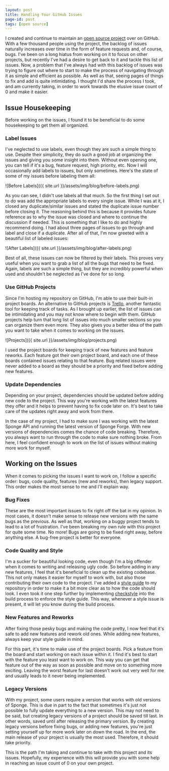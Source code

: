 ```yaml
---
layout: post
title: Handling Your GitHub Issues
page-id: post
tags: [open source]
---
```


I created and continue to maintain an [open source project](https://github.com/Erigitic/TotalEconomy) over on GitHub. With a few thousand people using the project, the backlog of issues naturally increases over time in the form of feature requests and, of course, bugs. I've been on a long hiatus from working on it to focus on other projects, but recently I've had a desire to get back to it and tackle this list of issues. Now, a problem that I've always had with this backlog of issues was trying to figure out where to start to make the process of navigating through it as simple and efficient as possible. As well as that, seeing pages of things to fix and add is quite intimidating. I thought I'd share the process I took, and am currently taking, in order to work towards the elusive issue count of 0 and make it easier.

## Issue Housekeeping

Before working on the issues, I found it to be beneficial to do some housekeeping to get them all organized.

### Label Issues

I've neglected to use labels, even though they are such a simple thing to use. Despite their simplicity, they do such a good job at organizing the issues and giving you some insight into them. Without even opening one, you can tell if it's a bug, feature request, high priority, etc. Now I will occasionally add labels to issues, but only sometimes. Here's the state of some of my issues before labeling them all:

![Before Labels]({{ site.url }}/assets/img/blog/before-labels.png)

As you can see, I didn't use labels all that much. So the first thing I set out to do was add the appropriate labels to every single issue. While I was at it, I closed any duplicate/similar issues and stated the duplicate issue number before closing it. The reasoning behind this is because it provides future reference as to why the issue was closed and where to continue the discussion if needed. This is something that I like to do and highly recommend doing. I had about three pages of issues to go through and label and close if a duplicate. After all of that, I'm now greeted with a beautiful list of labeled issues:

![After Labels]({{ site.url }}/assets/img/blog/after-labels.png)

Best of all, these issues can now be filtered by their labels. This proves very useful when you want to grab a list of all the bugs that need to be fixed. Again, labels are such a simple thing, but they are incredibly powerful when used and shouldn't be neglected as I've done for so long.

### Use GitHub Projects

Since I'm hosting my repository on GitHub, I'm able to use their built-in project boards. An alternative to GitHub projects is [Trello](https://trello.com), another fantastic tool for keeping track of tasks. As I brought up earlier, the list of issues can be intimidating and you may not know where to begin with them. GitHub projects help turn that long list of issues into much smaller sections so you can organize them even more. They also gives you a better idea of the path you want to take when it comes to working on the issues.

![Projects]({{ site.url }}/assets/img/blog/projects.png)

I used the project boards for keeping track of new features and feature reworks. Each feature got their own project board, and each one of these boards contained issues relating to that feature. Bug related issues were never added to a board as they should be a priority and fixed before adding new features.

### Update Dependencies

Depending on your project, dependencies should be updated before adding new code to the project. This way you're working with the latest features they offer and it helps to prevent having to fix code later on. It's best to take care of the updates right away and work from there.

In the case of my project, I had to make sure I was working with the latest Sponge API and running the latest version of Sponge Forge. With new versions of dependencies comes the chance of code breaking. Therefore, you always want to run through the code to make sure nothing broke. From here, I feel confident enough to work on the list of issues without making more work for myself.

## Working on the Issues

When it comes to picking the issues I want to work on, I follow a specific order: bugs, code quality, features (new and reworks), then legacy support. This order makes the most sense to me and I'll explain way.

### Bug Fixes

These are the most important issues to fix right off the bat in my opinion. In most cases, it doesn't make sense to release new versions with the same bugs as the previous. As well as that, working on a buggy project tends to lead to a lot of frustration. I've been breaking my own rule with this project for quite some time. No more! Bugs are going to be fixed right away, before anything else. A bug-free project is better for everyone.

### Code Quality and Style

I'm a sucker for beautiful looking code, even though I'm a big offender when it comes to writing and releasing ugly code. So before adding in any new features, I feel that it's beneficial to clean up the existing codebase. This not only makes it easier for myself to work with, but also those contributing their own code to the project. I've added a [style guide](https://github.com/Erigitic/TotalEconomy/blob/develop/CONTRIBUTING.md) to my repository in order to make it a bit more clear as to how the code should look. I even took it one step further by implementing [checkstyle](https://checkstyle.org/) into the build process to enforce the style guide. This way, whenever a style issue is present, it will let you know during the build process.

### New Features and Reworks

After fixing those pesky bugs and making the code pretty, I now feel that it's safe to add new features and rework old ones. While adding new features, always keep your style guide in mind.

For this part, it's time to make use of the project boards. Pick a feature from the board and start working on each issue within it. I find it's best to start with the feature you least want to work on. This way you can get that feature out of the way as soon as possible and move on to something more exciting. Leaving the worst feature for last doesn't work out very well for me and usually leads to it never being implemented.

### Legacy Versions

With my project, some users require a version that works with old versions of Sponge. This is due in part to the fact that sometimes it's just not possible to fully update everything to a new version. This may not need to be said, but creating legacy versions of a project should be saved till last. In other words, saved until after releasing the primary version. By creating legacy versions before fixing bugs, or adding new features, you're just setting yourself up for more work later on down the road. In the end, the main release of your project is usually the most used. Therefore, it should take priority.

This is the path I'm taking and continue to take with this project and its issues. Hopefully, my experience with this will provide you with some help in reaching an issue count of 0 on your own project.